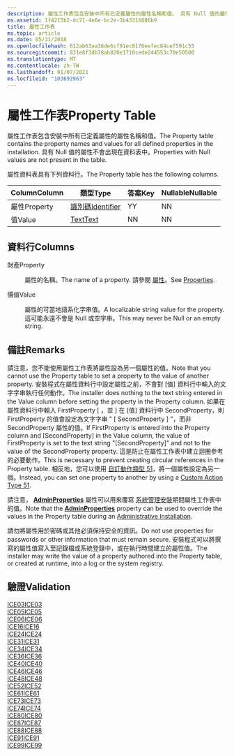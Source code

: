 ```yaml
---
description: 屬性工作表包含安裝中所有已定義屬性的屬性名稱和值。 具有 Null 值的屬性不會出現在資料表中。
ms.assetid: 1f4215b2-dc71-4e6e-bc2e-3b43316806b9
title: 屬性工作表
ms.topic: article
ms.date: 05/31/2018
ms.openlocfilehash: 612ab63aa36de6cf91ec8176eefec84cef591c55
ms.sourcegitcommit: 831e8f3db78ab820e1710cede244553c70e50500
ms.translationtype: MT
ms.contentlocale: zh-TW
ms.lasthandoff: 01/07/2021
ms.locfileid: "103692963"
---
```

# <a name="property-table"></a><span data-ttu-id="793a7-104">屬性工作表</span><span class="sxs-lookup"><span data-stu-id="793a7-104">Property Table</span></span>

<span data-ttu-id="793a7-105">屬性工作表包含安裝中所有已定義屬性的屬性名稱和值。</span><span class="sxs-lookup"><span data-stu-id="793a7-105">The Property table contains the property names and values for all defined properties in the installation.</span></span> <span data-ttu-id="793a7-106">具有 Null 值的屬性不會出現在資料表中。</span><span class="sxs-lookup"><span data-stu-id="793a7-106">Properties with Null values are not present in the table.</span></span>

<span data-ttu-id="793a7-107">屬性資料表具有下列資料行。</span><span class="sxs-lookup"><span data-stu-id="793a7-107">The Property table has the following columns.</span></span>



| <span data-ttu-id="793a7-108">Column</span><span class="sxs-lookup"><span data-stu-id="793a7-108">Column</span></span>   | <span data-ttu-id="793a7-109">類型</span><span class="sxs-lookup"><span data-stu-id="793a7-109">Type</span></span>                         | <span data-ttu-id="793a7-110">答案</span><span class="sxs-lookup"><span data-stu-id="793a7-110">Key</span></span> | <span data-ttu-id="793a7-111">Nullable</span><span class="sxs-lookup"><span data-stu-id="793a7-111">Nullable</span></span> |
|----------|------------------------------|-----|----------|
| <span data-ttu-id="793a7-112">屬性</span><span class="sxs-lookup"><span data-stu-id="793a7-112">Property</span></span> | [<span data-ttu-id="793a7-113">識別碼</span><span class="sxs-lookup"><span data-stu-id="793a7-113">Identifier</span></span>](identifier.md) | <span data-ttu-id="793a7-114">Y</span><span class="sxs-lookup"><span data-stu-id="793a7-114">Y</span></span>   | <span data-ttu-id="793a7-115">N</span><span class="sxs-lookup"><span data-stu-id="793a7-115">N</span></span>        |
| <span data-ttu-id="793a7-116">值</span><span class="sxs-lookup"><span data-stu-id="793a7-116">Value</span></span>    | [<span data-ttu-id="793a7-117">Text</span><span class="sxs-lookup"><span data-stu-id="793a7-117">Text</span></span>](text.md)             | <span data-ttu-id="793a7-118">N</span><span class="sxs-lookup"><span data-stu-id="793a7-118">N</span></span>   | <span data-ttu-id="793a7-119">N</span><span class="sxs-lookup"><span data-stu-id="793a7-119">N</span></span>        |



 

## <a name="columns"></a><span data-ttu-id="793a7-120">資料行</span><span class="sxs-lookup"><span data-stu-id="793a7-120">Columns</span></span>

<dl> <dt>

<span data-ttu-id="793a7-121"><span id="Property"></span><span id="property"></span><span id="PROPERTY"></span>財產</span><span class="sxs-lookup"><span data-stu-id="793a7-121"><span id="Property"></span><span id="property"></span><span id="PROPERTY"></span>Property</span></span>
</dt> <dd>

<span data-ttu-id="793a7-122">屬性的名稱。</span><span class="sxs-lookup"><span data-stu-id="793a7-122">The name of a property.</span></span> <span data-ttu-id="793a7-123">請參閱 [屬性](properties.md)。</span><span class="sxs-lookup"><span data-stu-id="793a7-123">See [Properties](properties.md).</span></span>

</dd> <dt>

<span data-ttu-id="793a7-124"><span id="Value"></span><span id="value"></span><span id="VALUE"></span>價值</span><span class="sxs-lookup"><span data-stu-id="793a7-124"><span id="Value"></span><span id="value"></span><span id="VALUE"></span>Value</span></span>
</dt> <dd>

<span data-ttu-id="793a7-125">屬性的可當地語系化字串值。</span><span class="sxs-lookup"><span data-stu-id="793a7-125">A localizable string value for the property.</span></span> <span data-ttu-id="793a7-126">這可能永遠不會是 Null 或空字串。</span><span class="sxs-lookup"><span data-stu-id="793a7-126">This may never be Null or an empty string.</span></span>

</dd> </dl>

## <a name="remarks"></a><span data-ttu-id="793a7-127">備註</span><span class="sxs-lookup"><span data-stu-id="793a7-127">Remarks</span></span>

<span data-ttu-id="793a7-128">請注意，您不能使用屬性工作表將屬性設為另一個屬性的值。</span><span class="sxs-lookup"><span data-stu-id="793a7-128">Note that you cannot use the Property table to set a property to the value of another property.</span></span> <span data-ttu-id="793a7-129">安裝程式在屬性資料行中設定屬性之前，不會對 [值] 資料行中輸入的文字字串執行任何動作。</span><span class="sxs-lookup"><span data-stu-id="793a7-129">The installer does nothing to the text string entered in the Value column before setting the property in the Property column.</span></span> <span data-ttu-id="793a7-130">如果在屬性資料行中輸入 FirstProperty \[ ，並 \] 在 [值] 資料行中 SecondProperty，則 FirstProperty 的值會設定為文字字串 " \[ SecondProperty \] "，而非 SecondProperty 屬性的值。</span><span class="sxs-lookup"><span data-stu-id="793a7-130">If FirstProperty is entered into the Property column and \[SecondProperty\] in the Value column, the value of FirstProperty is set to the text string "\[SecondProperty\]" and not to the value of the SecondProperty property.</span></span> <span data-ttu-id="793a7-131">這是防止在屬性工作表中建立迴圈參考的必要動作。</span><span class="sxs-lookup"><span data-stu-id="793a7-131">This is necessary to prevent creating circular references in the Property table.</span></span> <span data-ttu-id="793a7-132">相反地，您可以使用 [自訂動作類型 51](custom-action-type-51.md)，將一個屬性設定為另一個。</span><span class="sxs-lookup"><span data-stu-id="793a7-132">Instead, you can set one property to another by using a [Custom Action Type 51](custom-action-type-51.md).</span></span>

<span data-ttu-id="793a7-133">請注意， [**AdminProperties**](adminproperties.md) 屬性可以用來覆寫 [系統管理安裝](administrative-installation.md)期間屬性工作表中的值。</span><span class="sxs-lookup"><span data-stu-id="793a7-133">Note that the [**AdminProperties**](adminproperties.md) property can be used to override the values in the Property table during an [Administrative Installation](administrative-installation.md).</span></span>

<span data-ttu-id="793a7-134">請勿將屬性用於密碼或其他必須保持安全的資訊。</span><span class="sxs-lookup"><span data-stu-id="793a7-134">Do not use properties for passwords or other information that must remain secure.</span></span> <span data-ttu-id="793a7-135">安裝程式可以將撰寫的屬性值寫入至記錄檔或系統登錄中，或在執行時間建立的屬性值。</span><span class="sxs-lookup"><span data-stu-id="793a7-135">The installer may write the value of a property authored into the Property table, or created at runtime, into a log or the system registry.</span></span>

## <a name="validation"></a><span data-ttu-id="793a7-136">驗證</span><span class="sxs-lookup"><span data-stu-id="793a7-136">Validation</span></span>

<dl>

[<span data-ttu-id="793a7-137">ICE03</span><span class="sxs-lookup"><span data-stu-id="793a7-137">ICE03</span></span>](ice03.md)  
[<span data-ttu-id="793a7-138">ICE05</span><span class="sxs-lookup"><span data-stu-id="793a7-138">ICE05</span></span>](ice05.md)  
[<span data-ttu-id="793a7-139">ICE06</span><span class="sxs-lookup"><span data-stu-id="793a7-139">ICE06</span></span>](ice06.md)  
[<span data-ttu-id="793a7-140">ICE16</span><span class="sxs-lookup"><span data-stu-id="793a7-140">ICE16</span></span>](ice16.md)  
[<span data-ttu-id="793a7-141">ICE24</span><span class="sxs-lookup"><span data-stu-id="793a7-141">ICE24</span></span>](ice24.md)  
[<span data-ttu-id="793a7-142">ICE31</span><span class="sxs-lookup"><span data-stu-id="793a7-142">ICE31</span></span>](ice31.md)  
[<span data-ttu-id="793a7-143">ICE34</span><span class="sxs-lookup"><span data-stu-id="793a7-143">ICE34</span></span>](ice34.md)  
[<span data-ttu-id="793a7-144">ICE36</span><span class="sxs-lookup"><span data-stu-id="793a7-144">ICE36</span></span>](ice36.md)  
[<span data-ttu-id="793a7-145">ICE40</span><span class="sxs-lookup"><span data-stu-id="793a7-145">ICE40</span></span>](ice40.md)  
[<span data-ttu-id="793a7-146">ICE46</span><span class="sxs-lookup"><span data-stu-id="793a7-146">ICE46</span></span>](ice46.md)  
[<span data-ttu-id="793a7-147">ICE48</span><span class="sxs-lookup"><span data-stu-id="793a7-147">ICE48</span></span>](ice48.md)  
[<span data-ttu-id="793a7-148">ICE52</span><span class="sxs-lookup"><span data-stu-id="793a7-148">ICE52</span></span>](ice52.md)  
[<span data-ttu-id="793a7-149">ICE61</span><span class="sxs-lookup"><span data-stu-id="793a7-149">ICE61</span></span>](ice61.md)  
[<span data-ttu-id="793a7-150">ICE73</span><span class="sxs-lookup"><span data-stu-id="793a7-150">ICE73</span></span>](ice73.md)  
[<span data-ttu-id="793a7-151">ICE74</span><span class="sxs-lookup"><span data-stu-id="793a7-151">ICE74</span></span>](ice74.md)  
[<span data-ttu-id="793a7-152">ICE80</span><span class="sxs-lookup"><span data-stu-id="793a7-152">ICE80</span></span>](ice80.md)  
[<span data-ttu-id="793a7-153">ICE87</span><span class="sxs-lookup"><span data-stu-id="793a7-153">ICE87</span></span>](ice87.md)  
[<span data-ttu-id="793a7-154">ICE88</span><span class="sxs-lookup"><span data-stu-id="793a7-154">ICE88</span></span>](ice88.md)  
[<span data-ttu-id="793a7-155">ICE91</span><span class="sxs-lookup"><span data-stu-id="793a7-155">ICE91</span></span>](ice91.md)  
[<span data-ttu-id="793a7-156">ICE99</span><span class="sxs-lookup"><span data-stu-id="793a7-156">ICE99</span></span>](ice99.md)  
</dl>

 

 



